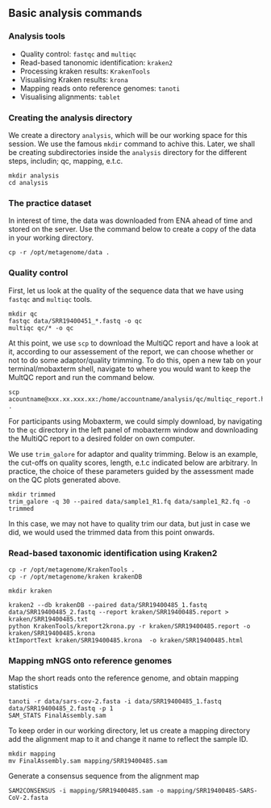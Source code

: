 ## Basic analysis commands

### Analysis tools

+ Quality control: `fastqc` and `multiqc`
+ Read-based tanonomic identification: `kraken2` 
+ Processing kraken results: `KrakenTools`
+ Visualising Kraken results: `krona`
+ Mapping reads onto reference genomes: `tanoti`
+ Visualising alignments: `tablet`

### Creating the analysis directory

We create a directory `analysis`, which will be our working space for this session. We use the famous `mkdir` command to achive this. Later, we shall be creating subdirectories inside the `analysis` directory for the different steps, includin; qc, mapping, e.t.c.

```
mkdir analysis
cd analysis
```

### The practice dataset

In interest of time, the data was downloaded from ENA ahead of time and stored on the server. Use the command below to create a copy of the data in your working directory.

```
cp -r /opt/metagenome/data .
```

### Quality control

First, let us look at the quality of the sequence data that we have using `fastqc` and `multiqc` tools.

```
mkdir qc
fastqc data/SRR19400451_*.fastq -o qc
multiqc qc/* -o qc 
```

At this point, we use `scp` to download the MultiQC report and have a look at it, according to our assessement of the report, we can choose whether or not to do some adaptor/quality trimming. To do this, open a new tab on your terminal/mobaxterm shell, navigate to where you would want to keep the MultQC report and run the command below.

```
scp acountname@xxx.xx.xxx.xx:/home/accountname/analysis/qc/multiqc_report.html .
```

For participants using Mobaxterm, we could simply download, by navigating to the `qc` directory in the left panel of mobaxterm window and downloading the MultiQC report to a desired folder on own computer. 

We use `trim_galore` for adaptor and quality trimming. Below is an example, the cut-offs on quality scores, length, e.t.c indicated below are arbitrary. In practice, the choice of these parameters guided by the assessment made on the QC plots generated above.

```
mkdir trimmed
trim_galore -q 30 --paired data/sample1_R1.fq data/sample1_R2.fq -o trimmed
```

In this case, we may not have to quality trim our data, but just in case we did, we would used the trimmed data from this point onwards.

### Read-based taxonomic identification using Kraken2

```
cp -r /opt/metagenome/KrakenTools .
cp -r /opt/metagenome/kraken krakenDB

mkdir kraken

kraken2 --db krakenDB --paired data/SRR19400485_1.fastq data/SRR19400485_2.fastq --report kraken/SRR19400485.report > kraken/SRR19400485.txt
python KrakenTools/kreport2krona.py -r kraken/SRR19400485.report -o kraken/SRR19400485.krona 
ktImportText kraken/SRR19400485.krona  -o kraken/SRR19400485.html
```

### Mapping mNGS onto reference genomes

Map the short reads onto the reference genome, and obtain mapping statistics

```
tanoti -r data/sars-cov-2.fasta -i data/SRR19400485_1.fastq data/SRR19400485_2.fastq -p 1
SAM_STATS FinalAssembly.sam
```

To keep order in our working directory, let us create a mapping directory add the alignment map to it and change it name to reflect the sample ID. 

```
mkdir mapping
mv FinalAssembly.sam mapping/SRR19400485.sam
```

Generate a consensus sequence from the alignment map
```
SAM2CONSENSUS -i mapping/SRR19400485.sam -o mapping/SRR19400485-SARS-CoV-2.fasta
```
 
